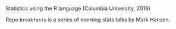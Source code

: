 Statistics using the R language (Columbia University, 2018)

Repo `breakfasts` is a series of morning stats talks by Mark Hansen.